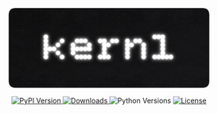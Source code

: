 <p align="center">
  <img src="https://raw.githubusercontent.com/nnilayy/kernl/main/assets/kernl-banner.png" alt="Kernl Banner" width="80%">
</p>

<p align="center">
  <a href="https://pypi.org/project/kernl/">
    <img src="https://img.shields.io/pypi/v/kernl.svg?color=brightgreen" alt="PyPI Version">
  </a>
  <a href="https://pepy.tech/project/kernl">
    <img src="https://static.pepy.tech/badge/kernl" alt="Downloads">
  </a>
  <img src="https://img.shields.io/pypi/pyversions/kernl.svg" alt="Python Versions">
  <a href="https://github.com/nnilayy/kernl/blob/main/LICENSE">
    <img src="https://img.shields.io/github/license/nnilayy/kernl.svg" alt="License">
  </a>
